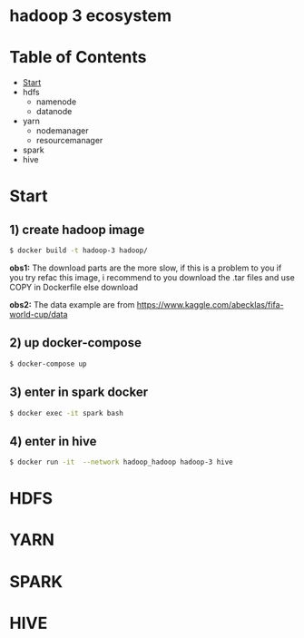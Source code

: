 hadoop 3 ecosystem
===
# Table of Contents
* [Start](start)
* hdfs
  - namenode
  - datanode
* yarn
  - nodemanager
  - resourcemanager
* spark
* hive


# Start
## 1) create hadoop image

```bash
$ docker build -t hadoop-3 hadoop/
```

**obs1:** The download parts are the more slow, if this is a problem to you if you try refac this image, i recommend to you download the .tar files and use COPY in Dockerfile else download


**obs2:** The data example are from https://www.kaggle.com/abecklas/fifa-world-cup/data


## 2) up docker-compose
```bash
$ docker-compose up
```

## 3) enter in spark docker
```bash
$ docker exec -it spark bash
```

## 4) enter in hive
```bash
$ docker run -it  --network hadoop_hadoop hadoop-3 hive
```



# HDFS

# YARN

# SPARK

# HIVE



